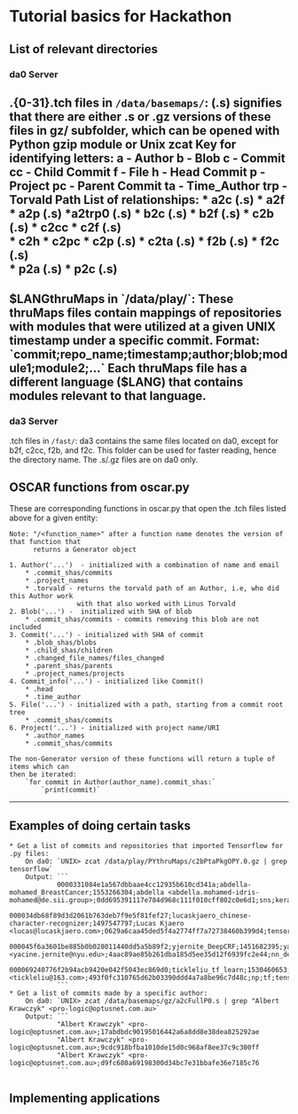 # Tutorial basics for Hackathon

## List of relevant directories
### da0 Server
<relationship>.{0-31}.tch files in `/data/basemaps/`:
	(.s) signifies that there are either .s or .gz versions of these files in gz/ subfolder, 
	which can be opened with Python gzip module or Unix zcat
	Key for identifying letters:
		a  - Author
		b  - Blob
		c  - Commit
		cc - Child Commit
		f  - File
		h  - Head Commit
		p  - Project
		pc - Parent Commit
		ta - Time_Author
		trp - Torvald Path
	List of relationships:
	* a2c (.s)	* a2f		* a2p (.s)		*a2trp0 (.s)
	* b2c (.s)	* b2f (.s)
	* c2b (.s)	* c2cc		* c2f (.s)		
	* c2h		* c2pc		* c2p (.s)		* c2ta (.s)
	* f2b (.s)	* f2c (.s)		
	* p2a (.s)	* p2c (.s)
------
$LANGthruMaps in `/data/play/`:
	These thruMaps files contain mappings of repositories with modules that were utilized at
	a given UNIX timestamp under a specific commit.
	Format: `commit;repo_name;timestamp;author;blob;module1;module2;...`
	Each thruMaps file has a different language ($LANG) that contains modules relevant
	to that language.
------
### da3 Server
.tch files in `/fast/`:
	da3 contains the same files located on da0, except for b2f, c2cc, f2b, and f2c.
	This folder can be used for faster reading, hence the directory name.
	The .s/.gz files are on da0 only.

## OSCAR functions from oscar.py
These are corresponding functions in oscar.py that open the .tch files listed above for a given entity:

	Note: "/<function_name>" after a function name denotes the version of that function that 
		  returns a Generator object  

	1. Author('...')  - initialized with a combination of name and email
		* .commit_shas/commits
		* .project_names
		* .torvald - returns the torvald path of an Author, i.e, who did this Author work
					 with that also worked with Linus Torvald
	2. Blob('...') -  initialized with SHA of blob
		* .commit_shas/commits - commits removing this blob are not included
	3. Commit('...') - initialized with SHA of commit
		* .blob_shas/blobs
		* .child_shas/children
		* .changed_file_names/files_changed
		* .parent_shas/parents
		* .project_names/projects
	4. Commit_info('...') - initialized like Commit()
		* .head
		* .time_author
	5. File('...') - initialized with a path, starting from a commit root tree
		* .commit_shas/commits
	6. Project('...') - initialized with project name/URI
		* .author_names
		* .commit_shas/commits

	The non-Generator version of these functions will return a tuple of items which can 
	then be iterated:
		`for commit in Author(author_name).commit_shas:`
			`print(commit)`
------
## Examples of doing certain tasks
	* Get a list of commits and repositories that imported Tensorflow for .py files:
		On da0: `UNIX> zcat /data/play/PYthruMaps/c2bPtaPkgOPY.0.gz | grep tensorflow`
		Output: ```
				0000331084e1a567dbbaae4cc12935b610cd341a;abdella-mohamed_BreastCancer;1553266304;abdella <abdella.mohamed-idris-mohamed@de.sii.group>;0dd695391117e784d968c111f010cff802c0e6d1;sns;keras.models;np;random;tensorflow;os;pd;sklearn.metrics;plt;keras.layers;yaml
				000034db68f89d3d2061b763deb7f9e5f81fef27;lucaskjaero_chinese-character-recognizer;1497547797;Lucas Kjaero <lucas@lucaskjaero.com>;0629a6caa45ded5f4a2774ff7a72738460b399d4;tensorflow;preprocessing;sklearn
				000045f6a3601be885b0b028011440dd5a5b89f2;yjernite_DeepCRF;1451682395;yacine <yacine.jernite@nyu.edu>;4aac89ae85b261dba185d5ee35d12f6939fc2e44;nn_defs;utils;tensorflow
				000069240776f2b94acb9420e042f5043ec869d0;tickleliu_tf_learn;1530460653;tickleliu <tickleliu@163.com>;493f0fc310765d62b03390ddd4a7a8be96c7d48c;np;tf;tensorflow
				```
	* Get a list of commits made by a specific author:
		On da0: `UNIX> zcat /data/basemaps/gz/a2cFullP0.s | grep "Albert Krawczyk" <pro-logic@optusnet.com.au>` 
		Output: ```
				"Albert Krawczyk" <pro-logic@optusnet.com.au>;17abdbdc90195016442a6a8dd8e38dea825292ae
				"Albert Krawczyk" <pro-logic@optusnet.com.au>;9cdc918bfba1010de15d0c968af8ee37c9c300ff
				"Albert Krawczyk" <pro-logic@optusnet.com.au>;d9fc680a69198300d34bc7e31bbafe36e7185c76
				```
	
## Implementing applications
